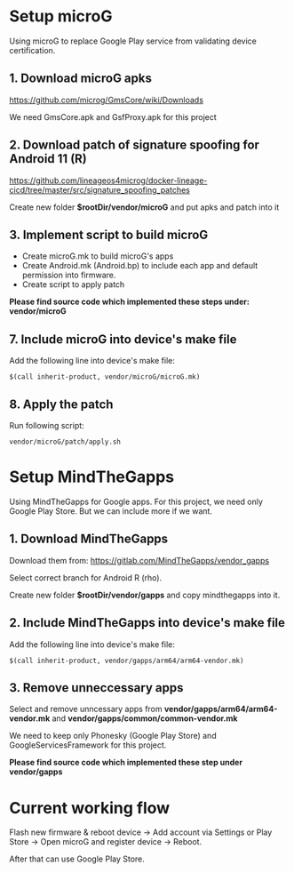 # Setup microG
Using microG to replace Google Play service from validating device certification.

## 1. Download microG apks

https://github.com/microg/GmsCore/wiki/Downloads

We need GmsCore.apk and GsfProxy.apk for this project
## 2. Download patch of signature spoofing for Android 11 (R)

https://github.com/lineageos4microg/docker-lineage-cicd/tree/master/src/signature_spoofing_patches

Create new folder **$rootDir/vendor/microG** and put apks and patch into it

## 3. Implement script to build microG
- Create microG.mk to build microG's apps
- Create Android.mk (Android.bp) to include each app and default permission into firmware. 
- Create script to apply patch
   

**Please find source code which implemented these steps under: **vendor/microG****

## 7. Include microG into device's make file

Add the following line into device's make file:

````
$(call inherit-product, vendor/microG/microG.mk)
````

## 8. Apply the patch 

Run following script: 

````
vendor/microG/patch/apply.sh
````

# Setup MindTheGapps
Using MindTheGapps for Google apps. For this project, we need only Google Play Store.
But we can include more if we want.

## 1. Download MindTheGapps

Download them from: https://gitlab.com/MindTheGapps/vendor_gapps

Select correct branch for Android R (rho).

Create new folder **$rootDir/vendor/gapps** and copy mindthegapps into it.

## 2. Include MindTheGapps into device's make file

Add the following line into device's make file:

````
$(call inherit-product, vendor/gapps/arm64/arm64-vendor.mk)
````

## 3. Remove unneccessary apps

Select and remove unncessary apps from **vendor/gapps/arm64/arm64-vendor.mk** and **vendor/gapps/common/common-vendor.mk**

We need to keep only Phonesky (Google Play Store) and GoogleServicesFramework for this project.

**Please find source code which implemented these step under **vendor/gapps****

# Current working flow
Flash new firmware & reboot device -> Add account via Settings or Play Store -> Open microG and register device -> Reboot.

After that can use Google Play Store.






